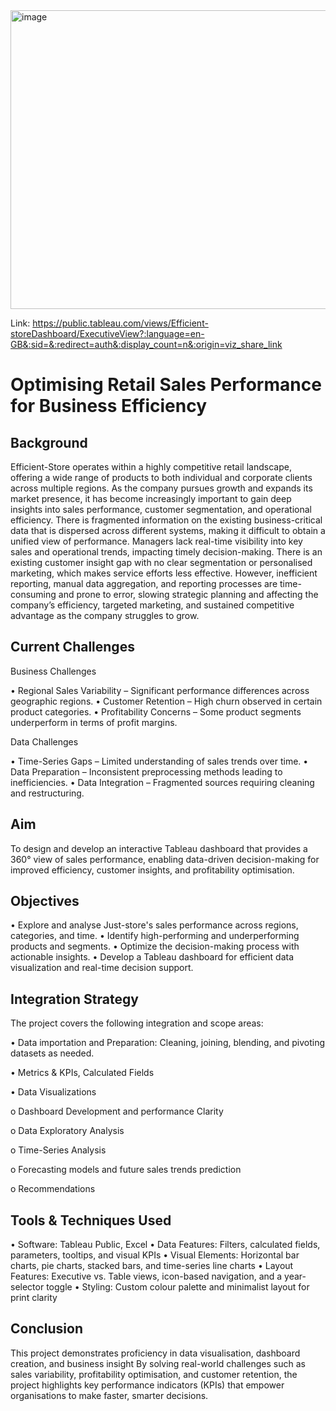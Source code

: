 <img width="940" height="478" alt="image" src="https://github.com/user-attachments/assets/f2723623-6b78-4239-89c5-5683e52f446a" />

Link: https://public.tableau.com/views/Efficient-storeDashboard/ExecutiveView?:language=en-GB&:sid=&:redirect=auth&:display_count=n&:origin=viz_share_link

# Optimising Retail Sales Performance for Business Efficiency

## Background

Efficient-Store operates within a highly competitive retail landscape, offering a wide range of products to both individual and corporate clients across multiple regions. As the company pursues growth and expands its market presence, it has become increasingly important to gain deep insights into sales performance, customer segmentation, and operational efficiency. There is fragmented information on the existing business-critical data that is dispersed across different systems, making it difficult to obtain a unified view of performance. Managers lack real-time visibility into key sales and operational trends, impacting timely decision-making. There is an existing customer insight gap with no clear segmentation or personalised marketing, which makes service efforts less effective. However, inefficient reporting, manual data aggregation, and reporting processes are time-consuming and prone to error, slowing strategic planning and affecting the company’s efficiency, targeted marketing, and sustained competitive advantage as the company struggles to grow.

## Current Challenges

Business Challenges

•	Regional Sales Variability – Significant performance differences across geographic regions.
•	Customer Retention – High churn observed in certain product categories.
•	Profitability Concerns – Some product segments underperform in terms of profit margins.

Data Challenges

•	Time-Series Gaps – Limited understanding of sales trends over time.
•	Data Preparation – Inconsistent preprocessing methods leading to inefficiencies.
•	Data Integration – Fragmented sources requiring cleaning and restructuring.

## Aim
To design and develop an interactive Tableau dashboard that provides a 360° view of sales performance, enabling data-driven decision-making for improved efficiency, customer insights, and profitability optimisation.

## Objectives
•	Explore and analyse Just-store's sales performance across regions, categories, and time.
•	Identify high-performing and underperforming products and segments.
•	Optimize the decision-making process with actionable insights.
•	Develop a Tableau dashboard for efficient data visualization and real-time decision support.

## Integration Strategy 
The project covers the following integration and scope areas:

•	Data importation and Preparation: Cleaning, joining, blending, and pivoting datasets as needed.

•	Metrics & KPIs, Calculated Fields

•	Data Visualizations

o	Dashboard Development and performance Clarity

o	Data Exploratory Analysis

o	Time-Series Analysis

o	Forecasting models and future sales trends prediction

o	Recommendations

## Tools & Techniques Used
• Software: Tableau Public, Excel
• Data Features: Filters, calculated fields, parameters, tooltips, and visual KPIs
• Visual Elements: Horizontal bar charts, pie charts, stacked bars, and time-series line charts
• Layout Features: Executive vs. Table views, icon-based navigation, and a year-selector toggle
• Styling: Custom colour palette and minimalist layout for print clarity

## Conclusion
This project demonstrates proficiency in data visualisation, dashboard creation, and business insight By solving real-world challenges such as sales variability, profitability optimisation, and customer retention, the project highlights key performance indicators (KPIs) that empower organisations to make faster, smarter decisions.







